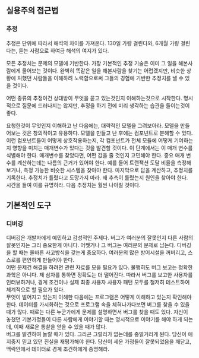 
## 실용주의 접근법

### 추정
추정은 단위에 따라서 해석의 차이를 가져온다. 130일 가량 걸린다와, 6개월 가량 걸린다는, 듣는 사람으로 하여금 해석의 여지가 있다. 

모든 추정치는 문제의 모델에 기반한다. 가장 기본적인 추정 기술은 이미 그 일을 해본사람에게 물어보는 것이다. 완벽히 똑같은 일을 해본사람을 찾기는 어렵겠지만, 비슷한 상황에 처했던 사람들을 이해하려 노력함으로써 그들의 경험에 기반한 추정치를 낼 수 있을 것이다.


어떤 종류의 추정이건 상대방이 무엇을 묻고 있는것인지 이해하는것으로 시작한다. 명시적으로 질문에 드러나지는 않지만, 추정을 하기 전에 미리 생각하는 습관을 들이는것이 좋다.

요청한것이 무엇인지 이해하고 난 다음에는, 대략적인 모델을 그려보아라. 모델을 만들어보는 것은 창의적이고 유용하다. 모델을 만들고 난 후에는 컴포넌트로 분해할 수 있다. 이런 컴포넌트들이 어떻게 상호작용하는지, 각 컴포넌트가 전체 모듈에 어떻게 기여하는지 영향을 미치는 매개변수가 있다는 것을 발견할 것이다. 이 단계에서는 이 매개 변수를 식별해야 한다. 매개변수를 찾았다면, 어떤 값을 줄 것인지 고민해야 한다. 중요 매개 변수를 계산하는데는 나름의 근거가 있어야 한다. 예를 들어 트랜잭션 도달 비율을 측정해보거나, 측정 가능한 비슷한 시스템을 찾아야 한다. 마지막으로 답을 계산하고, 추정치를 기록한다. 
추정치가 틀렸다고 도망가지 마라. 왜 추측이 틀렸는지 원인을 찾아야 한다. 시간을 들여 이를 규명하라. 다음 추정치는 훨씬 나아질 것이다.

## 기본적인 도구


### 디버깅
디버깅은 개발자에게 예민하고 감성적인 주제다. 버그가 여러분의 잘못인지 다른 사람의 잘못인지는 그리 중요한게 아니다. 어쨋거나 그 버그는 여러분의 문제로 남는다. 디버깅을 할 때는 올바른 사고방식을 갖는게 중요하다. 여러분의 많은 방어시설을 꺼버리고, 스스로를 편안하게 만들어야 한다.  
어떤 문제건 해결을 하려면 관련 자료를 모을 필요가 있다. 불행히도 버그 보고는 정확한 과학은 아니다. 제 삼자를 통하면 정확도는 더 떨어진다. 따라서 버그를 보고한 사용자를 인터뷰하거나, 경계 조건이나 실제 최종 사용자 사용자 패턴 모두를 철저히 테스트하여 체계적으로 할 필요가 있다.  
무엇이 벌어지고 있는지 이해한 다음에는 프로그램은 어떻게 이해하고 있는지 확인해야 한다. 데이터를 가시화하는 것으로 프로그램 속을 체혀나가다보면 버그를 찾을 수 있을 때가 많다. 때로는 다른 누군가에게 문제를 설명하면서 버그를 찾을 때도 있다. 자신이 놓쳤던 기본가정들이 다른 사람에게 이야기할 때는 명시적으로 이야기를 해야 하게 되는데, 이때 새로운 통찰을 얻을 수 있을 때가 많다.  
버그를 발견하여 놀랄 때가 있다. 그리곤 그럴리가 없는데를 중얼거리게 된다. 당신이 애지중지 믿고 있던 진실을 재평가해야 한다. 당신이 세운 가정들이 잘못되었음을 깨닫고, 맥락안에서 데이터로 경계 조건하에게 증명해라. 

